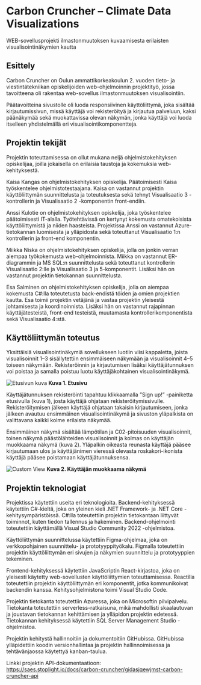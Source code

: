 # Carbon Cruncher – Climate Data Visualizations
WEB-sovellusprojekti ilmastonmuutoksen kuvaamisesta erilaisten visualisointinäkymien kautta

## Esittely
Carbon Cruncher on Oulun ammattikorkeakoulun 2. vuoden tieto- ja viestintätekniikan opiskelijoiden web-ohjelmoinnin projektityö, jossa tavoitteena oli rakentaa web-sovellus ilmastonmuutoksen visualisointiin.

Päätavoitteina sivustolle oli luoda responsiivinen käyttöliittymä, joka sisältää kirjautumissivun, missä käyttäjä voi rekisteröityä ja kirjautua palveluun, kaksi päänäkymää sekä muokattavissa olevan näkymän, jonka käyttäjä voi luoda itselleen yhdistelmällä eri visualisointikomponentteja. 

## Projektin tekijät
Projektin toteuttamisessa on ollut mukana neljä ohjelmistokehityksen opiskelijaa, joilla jokaisella on erilaisia taustoja ja kokemuksia web-kehityksestä. 

Kaisa Kangas on ohjelmistokehityksen opiskelija. Päätoimisesti Kaisa työskentelee ohjelmistotestaajana. Kaisa on vastannut projektin käyttöliittymän suunnittelusta ja toteutuksesta sekä tehnyt Visualisaatio 3 -kontrollerin ja Visualisaatio 2 -komponentin front-endiin. 

Anssi Kulotie on ohjelmistokehityksen opiskelija, joka työskentelee päätoimisesti IT-alalla. Työtehtävissä on kertynyt kokemusta omatekoisista käyttöliittymistä ja niiden haasteista. Projektissa Anssi on vastannut Azure-tietokannan luomisesta ja ylläpidosta sekä toteuttanut Visualisaatio 1:n kontrollerin ja front-end komponentin. 

Miikka Niska on ohjelmistokehityksen opiskelija, jolla on jonkin verran aiempaa työkokemusta web-ohjelmoinnista. Miikka on vastannut ER-diagrammin ja MS SQL:n suunnittelusta sekä toteuttanut kontrollerin Visualisaatio 2:lle ja Visualisaatio 3 ja 5-komponentit. Lisäksi hän on vastannut projektin tietokannan suunnittelusta. 

Esa Salminen on ohjelmistokehityksen opiskelija, jolla on aiempaa kokemusta C#:lla toteutetusta back-endistä töiden ja omien projektien kautta. Esa toimii projektin vetäjänä ja vastaa projektin yleisestä johtamisesta ja koordinoinnista. Lisäksi hän on vastannut rajapinnan käyttäjätesteistä, front-end testeistä, muutamasta kontrollerikomponentista sekä Visualisaatio 4:stä.

## Käyttöliittymän toteutus

Yksittäisiä visualisointinäkymiä sovellukseen luotiin viisi kappaletta, joista visualisoinnit 1–3 sisällytettiin ensimmäiseen näkymään ja visualisoinnit 4–5 toiseen näkymään. 
Rekisteröinnin ja kirjautumisen lisäksi käyttäjätunnuksen voi poistaa ja samalla poistuu luotu käyttäjäkohtainen visualisointinäkymä.

![Etusivun kuva](https://user-images.githubusercontent.com/115356463/235495549-3c54dc02-4476-4cab-b4bc-4e5fb4eaf2f5.PNG)
**Kuva 1. Etusivu**

Käyttäjätunnuksen rekisteröinti tapahtuu klikkaamalla ”Sign up!” -painiketta etusivulla (kuva 1), josta käyttäjä ohjataan rekisteröitymissivulle. Rekisteröitymisen jälkeen käyttäjä ohjataan takaisin kirjautumiseen, jonka jälkeen avautuu ensimmäinen visualisointinäkymä ja sivuston yläpalkista on valittavana kaikki kolme erilaista näkymää.

Ensimmäinen näkymä sisältää lämpötilan ja C02-pitoisuuden visualisoinnit, toinen näkymä päästölähteiden visualisoinnit ja kolmas on käyttäjän muokkaama näkymä (kuva 2).
Yläpalkin oikeasta reunasta käyttäjä pääsee kirjautumaan ulos ja käyttäjänimen vieressä olevasta roskakori-ikonista käyttäjä pääsee poistamaan käyttäjätunnuksensa.

![Custom View](https://user-images.githubusercontent.com/115356463/235734456-276f0601-e945-498e-8a67-dceab0d5c41e.PNG)
**Kuva 2. Käyttäjän muokkaama näkymä**

## Projektin teknologiat

Projektissa käytettiin useita eri teknologioita. Backend-kehityksessä käytettiin C#-kieltä, joka on yleinen kieli .NET Framework- ja .NET Core -kehitysympäristöissä. C#:lla toteutettiin projektin tietokantaan liittyvät toiminnot, kuten tiedon tallennus ja hakeminen. Backend-ohjelmointi toteutettiin käyttämällä Visual Studio Community 2022 -ohjelmistoa. 

Käyttöliittymän suunnittelussa käytettiin Figma-ohjelmaa, joka on verkkopohjainen suunnittelu- ja prototyyppityökalu. Figmalla toteutettiin projektin käyttöliittymän eri sivujen ja näkymien suunnittelu ja prototyyppien tekeminen. 

Frontend-kehityksessä käytettiin JavaScriptin React-kirjastoa, joka on yleisesti käytetty web-sovellusten käyttöliittymien toteuttamisessa. Reactilla toteutettiin projektin käyttöliittymän eri komponentit, jotka kommunikoivat backendin kanssa. Kehitysohjelmistona toimi Visual Studio Code. 

Projektin tietokanta toteutettiin Azuressa, joka on Microsoftin pilvipalvelu. Tietokanta toteutettiin serverless-ratkaisuna, mikä mahdollisti skaalautuvan ja joustavan tietokannan kehittämisen ja ylläpidon projektin edetessä. Tietokannan kehityksessä käytettiin SQL Server Management Studio -ohjelmistoa. 

Projektin kehitystä hallinnoitiin ja dokumentoitiin GitHubissa. GitHubissa ylläpidettiin koodin versionhallintaa ja projektin hallinnoimisessa ja tehtävänjaossa käytettyä kanban-taulua. 

Linkki projektin API-dokumentaatioon: https://saes.stoplight.io/docs/carbon-cruncher/gidasjqewjmst-carbon-cruncher-api



